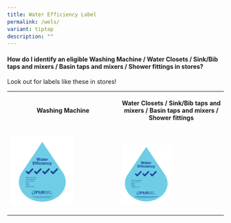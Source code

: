 ```yaml
---
title: Water Efficiency Label
permalink: /wels/
variant: tiptap
description: ""
---
```

<h4><strong>How do I identify an eligible Washing Machine / Water Closets / Sink/Bib taps and mixers / Basin taps and mixers / Shower fittings in stores?</strong></h4>
<p>Look out for labels like these in stores!</p>
<table style="minWidth: 50px">
<colgroup>
<col>
<col>
</colgroup>
<tbody>
<tr>
<th rowspan="1" colspan="1">
<p>Washing Machine</p>
</th>
<th rowspan="1" colspan="1">
<p>Water Closets / Sink/Bib taps and mixers / Basin taps and mixers / Shower
fittings</p>
</th>
</tr>
<tr>
<td rowspan="1" colspan="1">
<p></p>
<div class="isomer-image-wrapper">
<img style="width: 60%;" height="auto" width="100%" alt="" src="/images/mels_4_tick.png">
</div>
<p></p>
<p></p>
</td>
<td rowspan="1" colspan="1">
<p></p>
<div class="isomer-image-wrapper">
<img style="width: 50%;" height="auto" width="100%" alt="" src="/images/Labels/WELS_3_tick.png">
</div>
</td>
</tr>
</tbody>
</table>
<p></p>